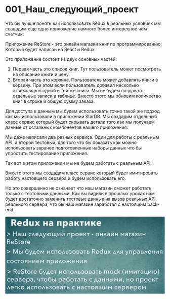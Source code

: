 # 001_Наш_следующий_проект

Что бы лучше понять как использовать Redux в реальных условиях мы создадим еще одно приложение намного более интересное чем счетчик.

Приложение ReStore - это онлайн магазин книг по программированию. Который будет написан на React и Redux.

Это приложение состоит из двух основных частей:

1. Первая часть это список книг. Тут пользователь может посмотреть на описание книги и цену.
2. Вторая часть это корзина. Пользователь может добавлять книги в корзину. При этом если пользователь добавил несколько экземпляров одной и той же книги. Мы не будем создавать отдельные записи в таблице. Вместо этого мы обновим количество книг в строке и общую сумму заказа.


Для доступа к данным мы будем использовать точно такой же подход как мы использовали в приложении StarDB. Мы создадим отдельный класс сервис который будет скрывать детали того как мы получаем данные от остальных компонентов нашего приложения.

Мы даже написали два разных сервиса. Один для работы с реальным API, а второй тестовый, для того что бы показать как можно использовать заранее подготовленные наборы данных что бы упростить тестирование приложения.

Так вот в этом приложении мы не будем работать с реальным API. 

Вместо этого мы создадим класс сервис который будет имитировать работу настоящего сервера и будем использовать его. 

Но это совершенно не означает что наш магазин сможет работать только с тестовыми данными. Как вы видили в прошлых уроках нам будет достаточно заменить тестовые данные на вызов реальных API, реального сервера, что бы наш магазин заработал с настоящим back-end.

![](img/001.jpg)

